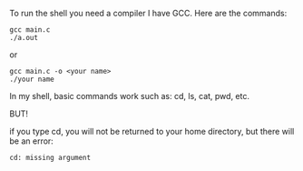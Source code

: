 To run the shell you need a compiler I have GCC. Here are the commands:

```
gcc main.c
./a.out
```
or

```
gcc main.c -o <your name>
./your name
```
In my shell, basic commands work such as:
cd, ls, cat, pwd, etc.

BUT!

if you type cd, you will not be returned to your home directory, but there will be an error:

```
cd: missing argument
```
